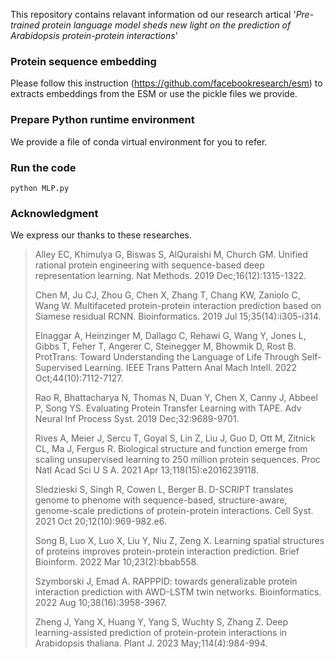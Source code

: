 This repository contains relavant information od our research artical '*Pre-trained protein language model sheds new light on the prediction of Arabidopsis protein-protein interactions*'

### Protein sequence embedding
Please follow this instruction (https://github.com/facebookresearch/esm) to extracts embeddings from the ESM or use the pickle files we provide.
### Prepare Python runtime environment
We provide a file of conda virtual environment for you to refer.
### Run the code
```
python MLP.py
```
### Acknowledgment
We express our thanks to these researches.

>Alley EC, Khimulya G, Biswas S, AlQuraishi M, Church GM. Unified rational protein engineering with sequence-based deep representation learning. Nat Methods. 2019 Dec;16(12):1315-1322.
>
>Chen M, Ju CJ, Zhou G, Chen X, Zhang T, Chang KW, Zaniolo C, Wang W. Multifaceted protein-protein interaction prediction based on Siamese residual RCNN. Bioinformatics. 2019 Jul 15;35(14):i305-i314.
>
>Elnaggar A, Heinzinger M, Dallago C, Rehawi G, Wang Y, Jones L, Gibbs T, Feher T, Angerer C, Steinegger M, Bhowmik D, Rost B. ProtTrans: Toward Understanding the Language of Life Through Self-Supervised Learning. IEEE Trans Pattern Anal Mach Intell. 2022 Oct;44(10):7112-7127.
>
>Rao R, Bhattacharya N, Thomas N, Duan Y, Chen X, Canny J, Abbeel P, Song YS. Evaluating Protein Transfer Learning with TAPE. Adv Neural Inf Process Syst. 2019 Dec;32:9689-9701.
>
>Rives A, Meier J, Sercu T, Goyal S, Lin Z, Liu J, Guo D, Ott M, Zitnick CL, Ma J, Fergus R. Biological structure and function emerge from scaling unsupervised learning to 250 million protein sequences. Proc Natl Acad Sci U S A. 2021 Apr 13;118(15):e2016239118.
>
>Sledzieski S, Singh R, Cowen L, Berger B. D-SCRIPT translates genome to phenome with sequence-based, structure-aware, genome-scale predictions of protein-protein interactions. Cell Syst. 2021 Oct 20;12(10):969-982.e6.
>
>Song B, Luo X, Luo X, Liu Y, Niu Z, Zeng X. Learning spatial structures of proteins improves protein-protein interaction prediction. Brief Bioinform. 2022 Mar 10;23(2):bbab558.
>
>Szymborski J, Emad A. RAPPPID: towards generalizable protein interaction prediction with AWD-LSTM twin networks. Bioinformatics. 2022 Aug 10;38(16):3958-3967.
>
>Zheng J, Yang X, Huang Y, Yang S, Wuchty S, Zhang Z. Deep learning-assisted prediction of protein-protein interactions in Arabidopsis thaliana. Plant J. 2023 May;114(4):984-994. 











